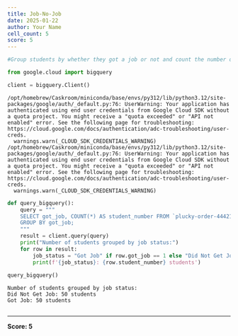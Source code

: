 ```yaml
---
title: Job-No-Job
date: 2025-01-22
author: Your Name
cell_count: 5
score: 5
---
```


```python
#Group students by whether they got a job or not and count the number of students in each group.
```


```python
from google.cloud import bigquery
```


```python
client = bigquery.Client()
```

    /opt/homebrew/Caskroom/miniconda/base/envs/py312/lib/python3.12/site-packages/google/auth/_default.py:76: UserWarning: Your application has authenticated using end user credentials from Google Cloud SDK without a quota project. You might receive a "quota exceeded" or "API not enabled" error. See the following page for troubleshooting: https://cloud.google.com/docs/authentication/adc-troubleshooting/user-creds. 
      warnings.warn(_CLOUD_SDK_CREDENTIALS_WARNING)
    /opt/homebrew/Caskroom/miniconda/base/envs/py312/lib/python3.12/site-packages/google/auth/_default.py:76: UserWarning: Your application has authenticated using end user credentials from Google Cloud SDK without a quota project. You might receive a "quota exceeded" or "API not enabled" error. See the following page for troubleshooting: https://cloud.google.com/docs/authentication/adc-troubleshooting/user-creds. 
      warnings.warn(_CLOUD_SDK_CREDENTIALS_WARNING)



```python
def query_bigquery():
    query = """
    SELECT got_job, COUNT(*) AS student_number FROM `plucky-order-444214-g8.student_data.student_data_madhuri` 
    GROUP BY got_job;
    """
    result = client.query(query)
    print("Number of students grouped by job status:")
    for row in result:
        job_status = "Got Job" if row.got_job == 1 else "Did Not Get Job"
        print(f'{job_status}: {row.student_number} students')
  
query_bigquery()
```

    Number of students grouped by job status:
    Did Not Get Job: 50 students
    Got Job: 50 students



```python

```


---
**Score: 5**
